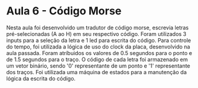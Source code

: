 # Aula 6 - Código Morse

Nesta aula foi desenvolvido um tradutor de código morse, escrevia letras pré-selecionadas (A ao H) em seu respectivo código. Foram utilizados 3 inputs para a seleção da letra e 1 led para escrita do código. 
Para controle do tempo, foi utilizada a lógica de uso do clock da placa, desenvolvido na aula passada. Foram atríbuidos os valores de 0.5 segundos para o ponto e de 1.5 segundos para o traço. O código de cada letra foi armazenado em um vetor binário, sendo '0' representante de um ponto e '1' representante dos traços. Foi utilizada uma máquina de estados para a manutenção da lógica da escrita do código.
